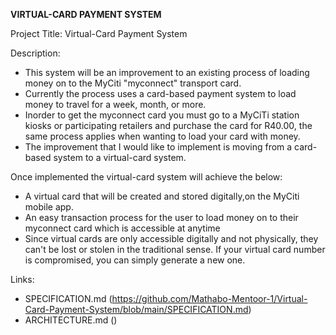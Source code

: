 **VIRTUAL-CARD PAYMENT SYSTEM**

Project Title: Virtual-Card Payment System

Description: 
- This system will be an improvement to an existing process of loading money on to the MyCiti "myconnect" transport card.
- Currently the process uses a card-based payment system to load money to travel for a week, month, or more.
- Inorder to get the myconnect card you must go to a MyCiTi station kiosks or participating retailers and purchase the card for R40.00, the same process applies when wanting to load your card with money.
- The improvement that I would like to implement is moving from a card-based system to a virtual-card system.

  
Once implemented the virtual-card system will achieve the below:
- A virtual card that will be created and stored digitally,on the MyCiti mobile app.
- An easy transaction process for the user to load money on to their myconnect card which is accessible at anytime
- Since virtual cards are only accessible digitally and not physically, they can't be lost or stolen in the traditional sense. If your virtual card number is compromised, you can simply generate a new one.

Links: 
- SPECIFICATION.md (https://github.com/Mathabo-Mentoor-1/Virtual-Card-Payment-System/blob/main/SPECIFICATION.md)
- ARCHITECTURE.md ()
  
